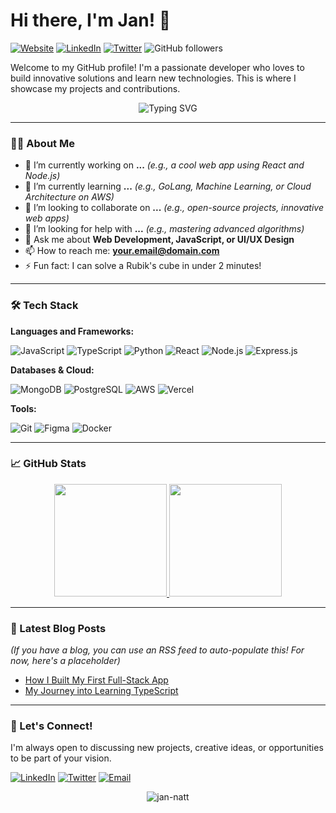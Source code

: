 # Hi there, I'm Jan! 👋

[![Website](https://img.shields.io/badge/Website-YourLink.com-blue?style=flat&logo=google-chrome)](https://your-link.com)
[![LinkedIn](https://img.shields.io/badge/LinkedIn-Connect-blue?style=flat&logo=linkedin)](https://linkedin.com/in/yourprofile)
[![Twitter](https://img.shields.io/badge/Twitter-Follow-informational?style=flat&logo=twitter)](https://twitter.com/yourhandle)
![GitHub followers](https://img.shields.io/github/followers/jan-natt?label=Follow&style=social)

Welcome to my GitHub profile! I'm a passionate developer who loves to build innovative solutions and learn new technologies. This is where I showcase my projects and contributions.

<p align="center">
  <img src="https://readme-typing-svg.demolab.com?font=Fira+Code&pause=1000&color=22D3EE&center=true&vCenter=true&width=435&lines=Hello+World!+I'm+Jan+👋;Full-Stack+Developer;Tech+Enthusiast;Problem+Solver" alt="Typing SVG" />
</p>

---

### 🧑‍💻 About Me

- 🔭 I’m currently working on **...** *(e.g., a cool web app using React and Node.js)*
- 🌱 I’m currently learning **...** *(e.g., GoLang, Machine Learning, or Cloud Architecture on AWS)*
- 👯 I’m looking to collaborate on **...** *(e.g., open-source projects, innovative web apps)*
- 🤔 I’m looking for help with **...** *(e.g., mastering advanced algorithms)*
- 💬 Ask me about **Web Development, JavaScript, or UI/UX Design**
- 📫 How to reach me: **your.email@domain.com**
- ⚡ Fun fact: I can solve a Rubik's cube in under 2 minutes!

---

### 🛠️ Tech Stack

**Languages and Frameworks:**

![JavaScript](https://img.shields.io/badge/JavaScript-F7DF1E?style=for-the-badge&logo=javascript&logoColor=black)
![TypeScript](https://img.shields.io/badge/TypeScript-007ACC?style=for-the-badge&logo=typescript&logoColor=white)
![Python](https://img.shields.io/badge/Python-3776AB?style=for-the-badge&logo=python&logoColor=white)
![React](https://img.shields.io/badge/React-20232A?style=for-the-badge&logo=react&logoColor=61DAFB)
![Node.js](https://img.shields.io/badge/Node.js-339933?style=for-the-badge&logo=nodedotjs&logoColor=white)
![Express.js](https://img.shields.io/badge/Express.js-000000?style=for-the-badge&logo=express&logoColor=white)

**Databases & Cloud:**

![MongoDB](https://img.shields.io/badge/MongoDB-47A248?style=for-the-badge&logo=mongodb&logoColor=white)
![PostgreSQL](https://img.shields.io/badge/PostgreSQL-316192?style=for-the-badge&logo=postgresql&logoColor=white)
![AWS](https://img.shields.io/badge/AWS-232F3E?style=for-the-badge&logo=amazon-aws&logoColor=white)
![Vercel](https://img.shields.io/badge/Vercel-000000?style=for-the-badge&logo=vercel&logoColor=white)

**Tools:**

![Git](https://img.shields.io/badge/Git-F05032?style=for-the-badge&logo=git&logoColor=white)
![Figma](https://img.shields.io/badge/Figma-F24E1E?style=for-the-badge&logo=figma&logoColor=white)
![Docker](https://img.shields.io/badge/Docker-2496ED?style=for-the-badge&logo=docker&logoColor=white)

---

### 📈 GitHub Stats

<p align="center">
  <a href="https://github.com/jan-natt">
    <img height="180em" src="https://github-readme-stats.vercel.app/api?username=jan-natt&show_icons=true&theme=radical&hide_border=true" />
    <img height="180em" src="https://github-readme-stats.vercel.app/api/top-langs/?username=jan-natt&layout=compact&theme=radical&hide_border=true" />
  </a>
</p>

---

### 📝 Latest Blog Posts

*(If you have a blog, you can use an RSS feed to auto-populate this! For now, here's a placeholder)*
- [How I Built My First Full-Stack App](https://your-blog-link.com/post-1)
- [My Journey into Learning TypeScript](https://your-blog-link.com/post-2)

---

### 🤝 Let's Connect!

I'm always open to discussing new projects, creative ideas, or opportunities to be part of your vision.

[![LinkedIn](https://img.shields.io/badge/LinkedIn-0077B5?style=for-the-badge&logo=linkedin&logoColor=white)](https://linkedin.com/in/yourprofile)
[![Twitter](https://img.shields.io/badge/Twitter-1DA1F2?style=for-the-badge&logo=twitter&logoColor=white)](https://twitter.com/yourhandle)
[![Email](https://img.shields.io/badge/Email-D14836?style=for-the-badge&logo=gmail&logoColor=white)](mailto:your.email@domain.com)

<p align="center"> 
  <img src="https://komarev.com/ghpvc/?username=jan-natt&label=Profile%20Views&color=0e75b6&style=flat" alt="jan-natt" />
</p>
